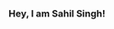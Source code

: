 ### Hey, I am Sahil Singh! 

<!--
**sahils-eka/sahils-eka** is a ✨ _special_ ✨ repository because its `README.md` (this file) appears on your GitHub profile.

Here are some ideas to get you started:

- 🔭 I’m currently working on something cool! (WIP)
- 🌱 I’m currently learning Data Science & Analytics
- 💬 Ask me about sql, python, football, anime, bikes, blahh blaahh
- 📫 How to reach me: https://linktr.ee/sahil.singh
- ⚡ Fun fact: That's not me, my profile pic, I love dogs!
-->
